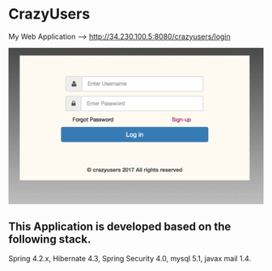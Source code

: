 # CrazyUsers
My Web Application --> http://34.230.100.5:8080/crazyusers/login    

![CrazyUsers](https://github.com/Re1tReddy/Docs/blob/master/crazyusers.png)


This Application is developed based on the following stack.
-----------------------------------------------------------
Spring 4.2.x, Hibernate 4.3, Spring Security 4.0, mysql 5.1, javax mail 1.4.                              
